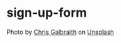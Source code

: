 # sign-up-form


Photo by <a href="https://unsplash.com/@heycrisso?utm_source=unsplash&utm_medium=referral&utm_content=creditCopyText">Chris Galbraith</a> on <a href="https://unsplash.com/images/nature/beach?utm_source=unsplash&utm_medium=referral&utm_content=creditCopyText">Unsplash</a>
  